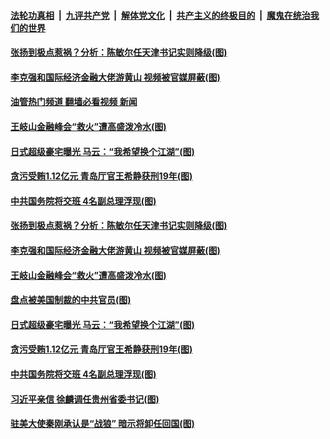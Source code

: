 ####  [法轮功真相](../../../../basic/blob/master/README.md?t=12120002) &nbsp;|&nbsp; [九评共产党](../../../../9ping.md/blob/master/README.md?t=12120002) &nbsp;|&nbsp; [解体党文化](../../../../jtdwh.md/blob/master/README.md?t=12120002)  &nbsp;|&nbsp; [共产主义的终极目的](../../../../gczydzjmd.md/blob/master/README.md?t=12120002) &nbsp;|&nbsp; [魔鬼在统治我们的世界](../../../../mgztzwmdsj.md/blob/master/README.md?t=12120002) 

#### [张扬到极点惹祸？分析：陈敏尔任天津书记实则降级(图)](../pages/p2/1023847.md?t=12120002) 

#### [李克强和国际经济金融大佬游黄山 视频被官媒屏蔽(图)](../pages/p2/1023861.md?t=12120002) 

#### [油管热门频道 翻墙必看视频 新闻](http://129.146.143.75:81/youtube.html?12120002)

#### [王岐山金融峰会“救火”遭高盛泼冷水(图)](../pages/p2/1023840.md?t=12120002) 

#### [日式超级豪宅曝光 马云：“我希望换个江湖”(图)](../pages/p2/1023772.md?t=12120002) 

#### [贪污受贿1.12亿元 青岛厅官王希静获刑19年(图)](../pages/p2/1023779.md?t=12120002) 

#### [中共国务院将交班 4名副总理浮现(图)](../pages/p2/1023724.md?t=12120002) 


#### [张扬到极点惹祸？分析：陈敏尔任天津书记实则降级(图)](../pages/p2/1023847.md?t=12120002) 

#### [李克强和国际经济金融大佬游黄山 视频被官媒屏蔽(图)](../pages/p2/1023861.md?t=12120002) 

#### [王岐山金融峰会“救火”遭高盛泼冷水(图)](../pages/p2/1023840.md?t=12120002) 

#### [盘点被美国制裁的中共官员(图)](../pages/p2/1023805.md?t=12120002) 






#### [日式超级豪宅曝光 马云：“我希望换个江湖”(图)](../pages/p2/1023772.md?t=12120002) 

#### [贪污受贿1.12亿元 青岛厅官王希静获刑19年(图)](../pages/p2/1023779.md?t=12120002) 


#### [中共国务院将交班 4名副总理浮现(图)](../pages/p2/1023724.md?t=12120002) 





#### [习近平亲信 徐麟调任贵州省委书记(图)](../pages/p2/1023707.md?t=12120002) 

#### [驻美大使秦刚承认是“战狼” 暗示将卸任回国(图)](../pages/p2/1023704.md?t=12120002) 

<img src='http://gfw-breaker.win/goodnews/indexes/p2.md' width='0px' height='0px'/>
